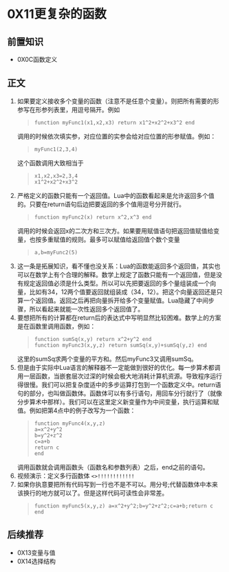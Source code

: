 # 0X11更复杂的函数 
## 前置知识
* 0X0C函数定义
## 正文
1. 如果要定义接收多个变量的函数（注意不是任意个变量）。则把所有需要的形参写在形参列表里，用逗号隔开。例如
    >```
    >function myFunc1(x1,x2,x3) return x1^2+x2^2+x3^2 end
    >```
    调用的时候依次填实参，对应位置的实参会给对应位置的形参赋值。例如：
    >```
    >myFunc1(2,3,4)
    >```
    这个函数调用大致相当于
    >```
    >x1,x2,x3=2,3,4
    >x1^2+x2^2+x3^2
    >```
2. 严格定义的函数只能有一个返回值。Lua中的函数看起来是允许返回多个值的。只要在return语句后边把要返回的多个值用逗号分开就行。
    >```
    >function myFunc2(x) return x^2,x^3 end
    >```
    调用的时候会返回x的二次方和三次方。如果要用赋值语句把返回值赋值给变量，也按多重赋值的规则。最多可以赋值给返回值个数个变量
    >```
    >a,b=myFunc2(5)
    >```
3. 这一条是拓展知识，看不懂也没关系：Lua的函数能返回多个返回值，其实也可以在数学上有个合理的解释。数学上规定了函数只能有一个返回值，但是没有规定返回值必须是什么类型。所以可以先把要返回的多个量组装成一个向量，比如有34，12两个值要返回就组装成（34，12）。把这个向量返回还是只算一个返回值。返回之后再把向量拆开给多个变量赋值。Lua隐藏了中间步骤，所以看起来就能一次性返回多个返回值了。
4. 要想把所有的计算都在return后的表达式中写明显然比较困难。数学上的方案是在函数里调用函数，例如：
    >```
    >function sumSq(x,y) return x^2+y^2 end
    >function myFunc3(x,y,z) return sumSq(x,y)+sumSq(y,z) end
    >```
    这里的sumSq求两个变量的平方和。然后myFunc3又调用sumSq。
5. 但是由于实际中Lua语言的解释器不一定能做到很好的优化。每一步算术都调用一层函数，当嵌套层次过深的时候会极大地消耗计算机资源。导致程序运行得很慢。我们可以把复杂度适中的多步运算打包到一个函数定义中。return语句的部分，也叫做函数体。函数体可以有多行语句，用回车分行就行了（就像分步算术中那样）。我们可以在这里定义新变量作为中间变量，执行运算和赋值。例如把第4点中的例子改写为一个函数：
    >```
    >function myFunc4(x,y,z)
    >a=x^2+y^2
    >b=y^2+z^2
    >c=a+b
    >return c
    >end
    >```
    调用函数就会调用函数头（函数名和参数列表）之后，end之前的语句。
6. 视频演示：定义多行函数体 `<>!!!!!!!!!!!!`
7. 如果你执意要把所有代码写到一行也不是不可以。用分号;代替函数体中本来该换行的地方就可以了。但是这样代码可读性会非常差。
    >```
    >function myFunc5(x,y,z) a=x^2+y^2;b=y^2+z^2;c=a+b;return c end
    >```
## 后续推荐
* 0X13变量与值
* 0X14选择结构